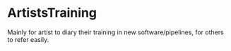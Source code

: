# ArtistsTraining
Mainly for artist to diary their training in new software/pipelines, for others to refer easily.
